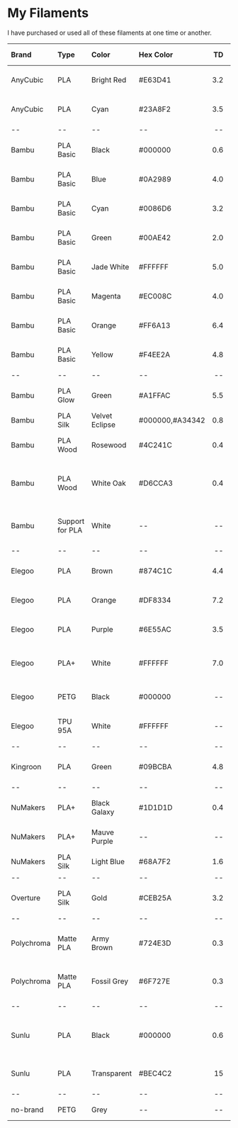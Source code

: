 # My Filaments

I have purchased or used all of these filaments at one time or another. 

| Brand | Type | Color | Hex Color | TD | Date | Print Profile | Comments |
| :---- | :--- | :---- | :-------- | -: | :--- | :------------ | :------- |
| AnyCubic | PLA | Bright Red | #E63D41 | 3.2 | 2024-11-25 | Bambu PLA Basic | |
| AnyCubic | PLA | Cyan | #23A8F2 | 3.5 | 2024-11-25 | Bambu PLA Basic | used up |
| -- | -- | -- | -- | -- | -- | -- | -- |
| Bambu | PLA Basic | Black | #000000 | 0.6 | 2024-11-23 | Bambu PLA Basic | used up for a while now |
| Bambu | PLA Basic | Blue | #0A2989 | 4.0 | 2024-12-01 | Bambu PLA Basic | |
| Bambu | PLA Basic | Cyan | #0086D6 | 3.2 | 2024-12-01 | Bambu PLA Basic | |
| Bambu | PLA Basic | Green | #00AE42 | 2.0 | 2024-11-23 | Bambu PLA Basic | 0.25kg sample, used up |
| Bambu | PLA Basic | Jade White | #FFFFFF | 5.0 | 2024-12-01 | Bambu PLA Basic | |
| Bambu | PLA Basic | Magenta | #EC008C | 4.0 | 2024-12-01 | Bambu PLA Basic | |
| Bambu | PLA Basic | Orange | #FF6A13 | 6.4 | 2024-11-23 | Bambu PLA Basic | 0.25kg sample, used up |
| Bambu | PLA Basic | Yellow | #F4EE2A | 4.8 | 2024-12-01 | Bambu PLA Basic | |
| -- | -- | -- | -- | -- | -- | -- | -- |
| Bambu | PLA Glow | Green | #A1FFAC | 5.5 | 2025-01-31 | Bambu PLA Glow | flourescent |
| Bambu | PLA Silk | Velvet Eclipse | #000000,#A34342 | 0.8 | 2025-02-14 | Bambu PLA Silk | dual-color red/black |
| Bambu | PLA Wood | Rosewood | #4C241C | 0.4| 2025-01-31 | Bambu PLA Wood | contains wood particles |
| Bambu | PLA Wood | White Oak | #D6CCA3 | 0.4 | 2025-02-14 | Bambu PLA Wood | contains wood particles, not open yet |
| Bambu | Support for PLA | White | -- | -- | 2024-11-23 | Support for PLA | __AVOID__ using it weakend my models |
| -- | -- | -- | -- | -- | -- | -- | -- |
| Elegoo | PLA | Brown | #874C1C | 4.4 | 2025-02-25 | Bambu PLA Basic | a more translucent brown |
| Elegoo | PLA | Orange | #DF8334 | 7.2 | 2024-12-30 | Bambu PLA Basic | replaced Bambu sample |
| Elegoo | PLA | Purple | #6E55AC | 3.5 | 2024-12-30 | Bambu PLA Basic | |
| Elegoo | PLA+ | White | #FFFFFF | 7.0 | 2024-11-25 | my profile | my go-to white PLA, buy in bulk on Amazon |
| Elegoo | PETG | Black | #000000 | -- | 2024-12-14 | my profile | my first PETG, used up |
| Elegoo | TPU 95A | White | #FFFFFF | -- | 2024-12-21 | my profile | my first and only TPU so far |
| -- | -- | -- | -- | -- | -- | -- | -- |
| Kingroon | PLA | Green | #09BCBA | 4.8 | 2025-01-09 | Bambu PLA Basic | replaced Bambu sample |
| -- | -- | -- | -- | -- | -- | -- | -- |
| NuMakers | PLA+ | Black Galaxy | #1D1D1D | 0.4 | 2025-02-06 | my profile | NuBox Feb 2025, glitter |
| NuMakers | PLA+ | Mauve Purple | -- | -- | 2025-02-06 | my profile | NuBox Feb 2025, not open yet |
| NuMakers | PLA Silk | Light Blue | #68A7F2 | 1.6 | 2025-02-06 | my profile | NuBox Feb 2025 |
| -- | -- | -- | -- | -- | -- | -- | -- |
| Overture | PLA Silk | Gold | #CEB25A | 3.2 | 2025-01-14 | my profile | K = 0.030, flow ratio 0.967230 |
| -- | -- | -- | -- | -- | -- | -- | -- |
| Polychroma | Matte PLA | Army Brown | #724E3D | 0.3 | 2024-12-02 | PolyTerra PLA | used credit from buying HueForge |
| Polychroma | Matte PLA | Fossil Grey | #6F727E | 0.3 | 2024-12-02 | PolyTerra PLA | used credit from buying Hueforge |
| -- | -- | -- | -- | -- | -- | -- | -- |
| Sunlu | PLA | Black | #000000 | 0.6 | 2024-11-29 | Bambu PLA Basic | a little stringy but decent basic black PLA |
| Sunlu | PLA | Transparent | #BEC4C2 | 15 | 2024-11-29 | my profile | see my notes on usage |
| -- | -- | -- | -- | -- | -- | -- | -- |
| no-brand | PETG | Grey | -- | -- | 2024-12-17 | my profile | cheap on AliExpress |

